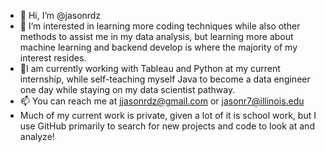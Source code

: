 - 👋 Hi, I’m @jasonrdz
- 👀 I’m interested in learning more coding techniques while also other methods to assist me in my data analysis, but learning more about machine learning and backend develop is where the majority of my interest resides. 
- 🌱I am currently working with Tableau and Python at my current internship, while self-teaching myself Java to become a data engineer one day while staying on my data scientist pathway. 
- 📫 You can reach me at jjasonrdz@gmail.com or jasonr7@illinois.edu
- Much of my current work is private, given a lot of it is school work, but I use GitHub primarily to search for new projects and code to look at and analyze!

<!---
jasonrdz/jasonrdz is a ✨ special ✨ repository because its `README.md` (this file) appears on your GitHub profile.
You can click the Preview link to take a look at your changes.
--->

